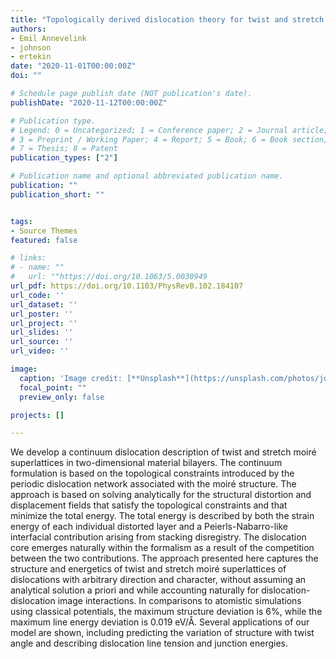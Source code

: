 ```yaml
---
title: "Topologically derived dislocation theory for twist and stretch moiré superlattices in bilayer graphene"
authors:
- Emil Annevelink
- johnson
- ertekin
date: "2020-11-01T00:00:00Z"
doi: ""

# Schedule page publish date (NOT publication's date).
publishDate: "2020-11-12T00:00:00Z"

# Publication type.
# Legend: 0 = Uncategorized; 1 = Conference paper; 2 = Journal article;
# 3 = Preprint / Working Paper; 4 = Report; 5 = Book; 6 = Book section;
# 7 = Thesis; 8 = Patent
publication_types: ["2"]

# Publication name and optional abbreviated publication name.
publication: ""
publication_short: ""


tags:
- Source Themes
featured: false

# links:
# - name: ""
#   url: ""https://doi.org/10.1063/5.0030949
url_pdf: https://doi.org/10.1103/PhysRevB.102.184107
url_code: ''
url_dataset: ''
url_poster: ''
url_project: ''
url_slides: ''
url_source: ''
url_video: ''

image:
  caption: 'Image credit: [**Unsplash**](https://unsplash.com/photos/jdD8gXaTZsc)'
  focal_point: ""
  preview_only: false

projects: []

---
```


We develop a continuum dislocation description of twist and stretch moiré superlattices in two-dimensional material bilayers. The continuum formulation is based on the topological constraints introduced by the periodic dislocation network associated with the moiré structure. The approach is based on solving analytically for the structural distortion and displacement fields that satisfy the topological constraints and that minimize the total energy. The total energy is described by both the strain energy of each individual distorted layer and a Peierls-Nabarro-like interfacial contribution arising from stacking disregistry. The dislocation core emerges naturally within the formalism as a result of the competition between the two contributions. The approach presented here captures the structure and energetics of twist and stretch moiré superlattices of dislocations with arbitrary direction and character, without assuming an analytical solution a priori and while accounting naturally for dislocation-dislocation image interactions. In comparisons to atomistic simulations using classical potentials, the maximum structure deviation is 6%, while the maximum line energy deviation is 0.019 eV/Å. Several applications of our model are shown, including predicting the variation of structure with twist angle and describing dislocation line tension and junction energies.

